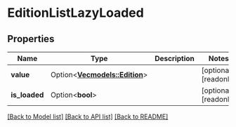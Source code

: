 # EditionListLazyLoaded

## Properties

Name | Type | Description | Notes
------------ | ------------- | ------------- | -------------
**value** | Option<[**Vec<models::Edition>**](Edition.md)> |  | [optional][readonly]
**is_loaded** | Option<**bool**> |  | [optional][readonly]

[[Back to Model list]](../README.md#documentation-for-models) [[Back to API list]](../README.md#documentation-for-api-endpoints) [[Back to README]](../README.md)


